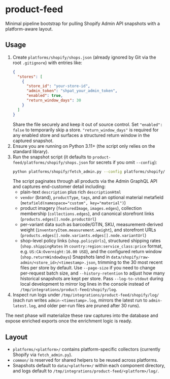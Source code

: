 # product-feed

Minimal pipeline bootstrap for pulling Shopify Admin API snapshots with a platform-aware layout.

## Usage

1. Create `platforms/shopify/shops.json` (already ignored by Git via the root `.gitignore`) with entries like:
   ```json
   {
     "stores": [
       {
         "store_id": "your-store-id",
         "admin_token": "shpat_your_admin_token",
         "enabled": true,
         "return_window_days": 30
       }
     ]
   }
   ```
   Share the file securely and keep it out of source control. Set `"enabled": false` to temporarily skip a store. `"return_window_days"` is required for any enabled store and surfaces a structured return window in the captured snapshot.
2. Ensure you are running on Python 3.11+ (the script only relies on the standard library).
3. Run the snapshot script (it defaults to `product-feed/platforms/shopify/shops.json` for secrets if you omit `--config`):
   ```bash
   python platforms/shopify/fetch_admin.py --config platforms/shopify/shops.json
   ```
   The script paginates through all products via the Admin GraphQL API and captures end-customer detail including:
   - plain-text `description` plus rich `descriptionHtml`
   - `vendor` (brand), `productType`, `tags`, and an optional material metafield (`metafield(namespace="custom", key="material")`)
   - product imagery (`featuredImage`, `images.edges`), collection membership (`collections.edges`), and canonical storefront links (`products.edges[].node.productUrl`)
   - per-variant data such as barcode/GTIN, SKU, measurement-derived weight (`inventoryItem.measurement.weight`), and storefront URLs (`products.edges[].node.variants.edges[].node.variantUrl`)
   - shop-level policy links (`shop.policyUrls`), structured shipping rates (`shop.shippingRates` in `country:region:service_class:price` format, e.g. `US:CA:Overnight:16.00 USD`), and the configured return window (`shop.returnWindowDays`)
   Snapshots land in `data/shopify/raw-admin/<store_id>/<timestamp>.json`, trimming to the 30 most recent files per store by default. Use `--page-size` if you need to change per-request batch size, and `--history-retention` to adjust how many historical snapshots are kept per store. Pass `--log-to-stdout` during local development to mirror log lines in the console instead of `/tmp/integrations/product-feed/shopify/log`.
4. Inspect run logs under `/tmp/integrations/product-feed/shopify/log/` (each run writes `admin-<timestamp>.log`, mirrors the latest run to `admin-latest.log`, and older per-run files are pruned after 30 runs).

The next phase will materialize these raw captures into the database and expose enriched exports once the enrichment logic is ready.

## Layout

- `platforms/<platform>/` contains platform-specific collectors (currently Shopify via `fetch_admin.py`).
- `common/` is reserved for shared helpers to be reused across platforms.
- Snapshots default to `data/<platform>/` within each component directory, and logs default to `/tmp/integrations/product-feed/<platform>/log/`.

